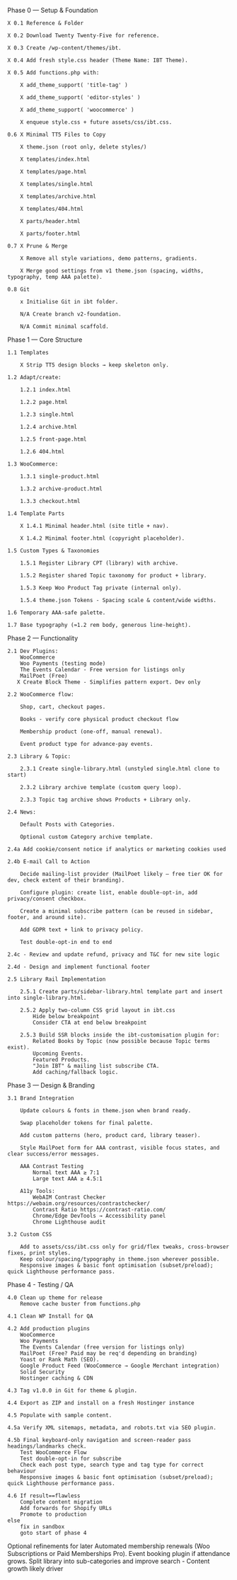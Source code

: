 Phase 0 — Setup & Foundation

    X 0.1 Reference & Folder

    X 0.2 Download Twenty Twenty-Five for reference.

    X 0.3 Create /wp-content/themes/ibt.

    X 0.4 Add fresh style.css header (Theme Name: IBT Theme).

    X 0.5 Add functions.php with:

        X add_theme_support( 'title-tag' )

        X add_theme_support( 'editor-styles' )

        X add_theme_support( 'woocommerce' )

        X enqueue style.css + future assets/css/ibt.css.

    0.6 X Minimal TT5 Files to Copy

        X theme.json (root only, delete styles/)

        X templates/index.html

        X templates/page.html

        X templates/single.html

        X templates/archive.html

        X templates/404.html

        X parts/header.html

        X parts/footer.html

    0.7 X Prune & Merge

        X Remove all style variations, demo patterns, gradients.

        X Merge good settings from v1 theme.json (spacing, widths, typography, temp AAA palette).

    0.8 Git

        x Initialise Git in ibt folder.

        N/A Create branch v2-foundation.

        N/A Commit minimal scaffold.

Phase 1 — Core Structure

    1.1 Templates

        X Strip TT5 design blocks → keep skeleton only.

    1.2 Adapt/create:

        1.2.1 index.html

        1.2.2 page.html

        1.2.3 single.html

        1.2.4 archive.html

        1.2.5 front-page.html

        1.2.6 404.html

    1.3 WooCommerce:

        1.3.1 single-product.html

        1.3.2 archive-product.html

        1.3.3 checkout.html

    1.4 Template Parts

        X 1.4.1 Minimal header.html (site title + nav).

        X 1.4.2 Minimal footer.html (copyright placeholder).

    1.5 Custom Types & Taxonomies

        1.5.1 Register Library CPT (library) with archive.

        1.5.2 Register shared Topic taxonomy for product + library.

        1.5.3 Keep Woo Product Tag private (internal only).

        1.5.4 theme.json Tokens - Spacing scale & content/wide widths.

    1.6 Temporary AAA-safe palette.

    1.7 Base typography (≈1.2 rem body, generous line-height).

Phase 2 — Functionality

    2.1 Dev Plugins:
        WooCommerce
        Woo Payments (testing mode)
        The Events Calendar - Free version for listings only
        MailPoet (Free)
       X Create Block Theme - Simplifies pattern export. Dev only

    2.2 WooCommerce flow:

        Shop, cart, checkout pages.
        
        Books - verify core physical product checkout flow

        Membership product (one-off, manual renewal).

        Event product type for advance-pay events.

    2.3 Library & Topic:

        2.3.1 Create single-library.html (unstyled single.html clone to start)

        2.3.2 Library archive template (custom query loop).

        2.3.3 Topic tag archive shows Products + Library only.

    2.4 News:

        Default Posts with Categories.

        Optional custom Category archive template.

    2.4a Add cookie/consent notice if analytics or marketing cookies used

    2.4b E-mail Call to Action

        Decide mailing-list provider (MailPoet likely – free tier OK for dev, check extent of their branding).

        Configure plugin: create list, enable double-opt-in, add privacy/consent checkbox.

        Create a minimal subscribe pattern (can be reused in sidebar, footer, and around site).

        Add GDPR text + link to privacy policy.

        Test double-opt-in end to end

    2.4c - Review and update refund, privacy and T&C for new site logic

    2.4d - Design and implement functional footer
    
    2.5 Library Rail Implementation

        2.5.1 Create parts/sidebar-library.html template part and insert into single-library.html.
        
        2.5.2 Apply two-column CSS grid layout in ibt.css
            Hide below breakpoint
            Consider CTA at end below breakpoint

        2.5.3 Build SSR blocks inside the ibt-customisation plugin for:
            Related Books by Topic (now possible because Topic terms exist).
            Upcoming Events.
            Featured Products.
            "Join IBT" & mailing list subscribe CTA.
            Add caching/fallback logic.

Phase 3 — Design & Branding

    3.1 Brand Integration

        Update colours & fonts in theme.json when brand ready.

        Swap placeholder tokens for final palette.

        Add custom patterns (hero, product card, library teaser).

        Style MailPoet form for AAA contrast, visible focus states, and clear success/error messages.

        AAA Contrast Testing
            Normal text AAA ≥ 7:1
            Large text AAA ≥ 4.5:1

        A11y Tools:
            WebAIM Contrast Checker https://webaim.org/resources/contrastchecker/
            Contrast Ratio https://contrast-ratio.com/
            Chrome/Edge DevTools → Accessibility panel
            Chrome Lighthouse audit

    3.2 Custom CSS

        Add to assets/css/ibt.css only for grid/flex tweaks, cross-browser fixes, print styles.
        Keep colour/spacing/typography in theme.json wherever possible.
        Responsive images & basic font optimisation (subset/preload); quick Lighthouse performance pass.

Phase 4 - Testing / QA

    4.0 Clean up theme for release
        Remove cache buster from functions.php

    4.1 Clean WP Install for QA

    4.2 Add production plugins
        WooCommerce
        Woo Payments
        The Events Calendar (free version for listings only)
        MailPoet (Free? Paid may be req'd depending on branding)
        Yoast or Rank Math (SEO).
        Google Product Feed (WooCommerce → Google Merchant integration)
        Solid Security
        Hostinger caching & CDN

    4.3 Tag v1.0.0 in Git for theme & plugin.

    4.4 Export as ZIP and install on a fresh Hostinger instance

    4.5 Populate with sample content.

    4.5a Verify XML sitemaps, metadata, and robots.txt via SEO plugin.

    4.5b Final keyboard-only navigation and screen-reader pass headings/landmarks check.
        Test WooCommerce Flow
        Test double-opt-in for subscribe
        Check each post type, search type and tag type for correct behaviour
        Responsive images & basic font optimisation (subset/preload); quick Lighthouse performance pass.

    4.6 If result==flawless 
        Complete content migration
        Add forwards for Shopify URLs
        Promote to production
    else 
        fix in sandbox
        goto start of phase 4

Optional refinements for later
    Automated membership renewals (Woo Subscriptions or Paid Memberships Pro).
    Event booking plugin if attendance grows.
    Split library into sub-categories and improve search - Content growth likely driver 
